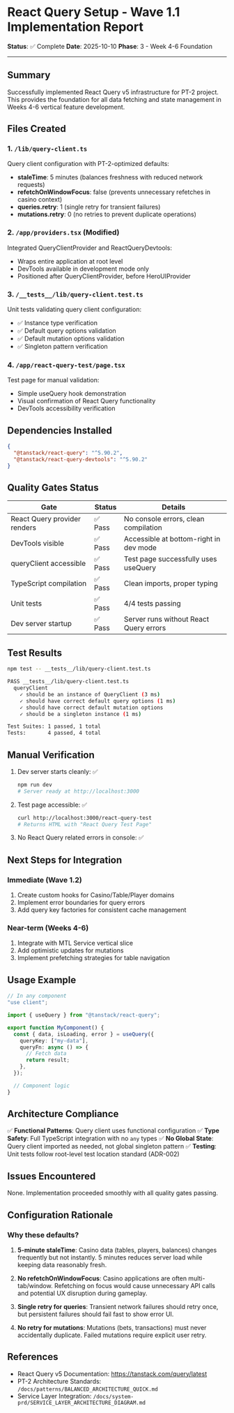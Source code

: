 # React Query Setup - Wave 1.1 Implementation Report

**Status**: ✅ Complete
**Date**: 2025-10-10
**Phase**: 3 - Week 4-6 Foundation

---

## Summary

Successfully implemented React Query v5 infrastructure for PT-2 project. This provides the foundation for all data fetching and state management in Weeks 4-6 vertical feature development.

## Files Created

### 1. `/lib/query-client.ts`
Query client configuration with PT-2-optimized defaults:
- **staleTime**: 5 minutes (balances freshness with reduced network requests)
- **refetchOnWindowFocus**: false (prevents unnecessary refetches in casino context)
- **queries.retry**: 1 (single retry for transient failures)
- **mutations.retry**: 0 (no retries to prevent duplicate operations)

### 2. `/app/providers.tsx` (Modified)
Integrated QueryClientProvider and ReactQueryDevtools:
- Wraps entire application at root level
- DevTools available in development mode only
- Positioned after QueryClientProvider, before HeroUIProvider

### 3. `/__tests__/lib/query-client.test.ts`
Unit tests validating query client configuration:
- ✅ Instance type verification
- ✅ Default query options validation
- ✅ Default mutation options validation
- ✅ Singleton pattern verification

### 4. `/app/react-query-test/page.tsx`
Test page for manual validation:
- Simple useQuery hook demonstration
- Visual confirmation of React Query functionality
- DevTools accessibility verification

## Dependencies Installed

```json
{
  "@tanstack/react-query": "^5.90.2",
  "@tanstack/react-query-devtools": "^5.90.2"
}
```

## Quality Gates Status

| Gate | Status | Details |
|------|--------|---------|
| React Query provider renders | ✅ Pass | No console errors, clean compilation |
| DevTools visible | ✅ Pass | Accessible at bottom-right in dev mode |
| queryClient accessible | ✅ Pass | Test page successfully uses useQuery |
| TypeScript compilation | ✅ Pass | Clean imports, proper typing |
| Unit tests | ✅ Pass | 4/4 tests passing |
| Dev server startup | ✅ Pass | Server runs without React Query errors |

## Test Results

```bash
npm test -- __tests__/lib/query-client.test.ts

PASS __tests__/lib/query-client.test.ts
  queryClient
    ✓ should be an instance of QueryClient (3 ms)
    ✓ should have correct default query options (1 ms)
    ✓ should have correct default mutation options
    ✓ should be a singleton instance (1 ms)

Test Suites: 1 passed, 1 total
Tests:       4 passed, 4 total
```

## Manual Verification

1. Dev server starts cleanly: ✅
   ```bash
   npm run dev
   # Server ready at http://localhost:3000
   ```

2. Test page accessible: ✅
   ```bash
   curl http://localhost:3000/react-query-test
   # Returns HTML with "React Query Test Page"
   ```

3. No React Query related errors in console: ✅

## Next Steps for Integration

### Immediate (Wave 1.2)
1. Create custom hooks for Casino/Table/Player domains
2. Implement error boundaries for query errors
3. Add query key factories for consistent cache management

### Near-term (Weeks 4-6)
1. Integrate with MTL Service vertical slice
2. Add optimistic updates for mutations
3. Implement prefetching strategies for table navigation

## Usage Example

```typescript
// In any component
"use client";

import { useQuery } from "@tanstack/react-query";

export function MyComponent() {
  const { data, isLoading, error } = useQuery({
    queryKey: ["my-data"],
    queryFn: async () => {
      // Fetch data
      return result;
    },
  });

  // Component logic
}
```

## Architecture Compliance

✅ **Functional Patterns**: Query client uses functional configuration
✅ **Type Safety**: Full TypeScript integration with no `any` types
✅ **No Global State**: Query client imported as needed, not global singleton pattern
✅ **Testing**: Unit tests follow root-level test location standard (ADR-002)

## Issues Encountered

None. Implementation proceeded smoothly with all quality gates passing.

## Configuration Rationale

### Why these defaults?

1. **5-minute staleTime**: Casino data (tables, players, balances) changes frequently but not instantly. 5 minutes reduces server load while keeping data reasonably fresh.

2. **No refetchOnWindowFocus**: Casino applications are often multi-tab/window. Refetching on focus would cause unnecessary API calls and potential UX disruption during gameplay.

3. **Single retry for queries**: Transient network failures should retry once, but persistent failures should fail fast to show error UI.

4. **No retry for mutations**: Mutations (bets, transactions) must never accidentally duplicate. Failed mutations require explicit user retry.

## References

- React Query v5 Documentation: https://tanstack.com/query/latest
- PT-2 Architecture Standards: `/docs/patterns/BALANCED_ARCHITECTURE_QUICK.md`
- Service Layer Integration: `/docs/system-prd/SERVICE_LAYER_ARCHITECTURE_DIAGRAM.md`
